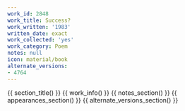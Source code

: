```yaml
---
work_id: 2848
work_title: Success?
work_written: '1983'
written_date: exact
work_collected: 'yes'
work_category: Poem
notes: null
icon: material/book
alternate_versions:
- 4764
---
```


{{ section_title() }}
{{ work_info() }}
{{ notes_section() }}
{{ appearances_section() }}
{{ alternate_versions_section() }}